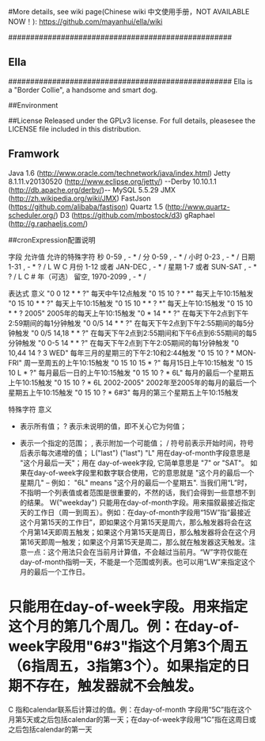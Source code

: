#More details, see wiki page(Chinese wiki 中文使用手册，NOT AVAILABLE NOW！): 
https://github.com/mayanhui/ella/wiki

###################################################
## Ella ############
###################################################
Ella is a "Border Collie", a handsome and smart dog.



##Environment


##License
Released under the GPLv3 license. For full details, pleasesee the LICENSE file included in this distribution.



## Framwork
Java 1.6 (http://www.oracle.com/technetwork/java/index.html)
Jetty 8.1.11.v20130520 (http://www.eclipse.org/jetty/)
--Derby 10.10.1.1 (http://db.apache.org/derby/)--
MySQL 5.5.29
JMX (http://zh.wikipedia.org/wiki/JMX)
FastJson (https://github.com/alibaba/fastjson)
Quartz 1.5 (http://www.quartz-scheduler.org/)
D3 (https://github.com/mbostock/d3)
gRaphael (http://g.raphaeljs.com/)


##cronExpression配置说明  
  
字段   允许值   允许的特殊字符
秒    0-59    , - * /
分    0-59    , - * /
小时    0-23    , - * /
日期    1-31    , - * ? / L W C
月份    1-12 或者 JAN-DEC    , - * /
星期    1-7 或者 SUN-SAT    , - * ? / L C #
年（可选）    留空, 1970-2099    , - * /
  
  
表达式   意义
"0 0 12 * * ?"    每天中午12点触发
"0 15 10 ? * *"    每天上午10:15触发
"0 15 10 * * ?"    每天上午10:15触发
"0 15 10 * * ? *"    每天上午10:15触发
"0 15 10 * * ? 2005"    2005年的每天上午10:15触发
"0 * 14 * * ?"    在每天下午2点到下午2:59期间的每1分钟触发
"0 0/5 14 * * ?"    在每天下午2点到下午2:55期间的每5分钟触发
"0 0/5 14,18 * * ?"    在每天下午2点到2:55期间和下午6点到6:55期间的每5分钟触发
"0 0-5 14 * * ?"    在每天下午2点到下午2:05期间的每1分钟触发
"0 10,44 14 ? 3 WED"    每年三月的星期三的下午2:10和2:44触发
"0 15 10 ? * MON-FRI"    周一至周五的上午10:15触发
"0 15 10 15 * ?"    每月15日上午10:15触发
"0 15 10 L * ?"    每月最后一日的上午10:15触发
"0 15 10 ? * 6L"    每月的最后一个星期五上午10:15触发 
"0 15 10 ? * 6L 2002-2005"    2002年至2005年的每月的最后一个星期五上午10:15触发
"0 15 10 ? * 6#3"    每月的第三个星期五上午10:15触发 
  
特殊字符   意义 
*    表示所有值； 
?    表示未说明的值，即不关心它为何值； 
-    表示一个指定的范围； 
,    表示附加一个可能值； 
/    符号前表示开始时间，符号后表示每次递增的值； 
L("last")    ("last") "L" 用在day-of-month字段意思是 "这个月最后一天"；用在 day-of-week字段, 它简单意思是 "7" or "SAT"。 如果在day-of-week字段里和数字联合使用，它的意思就是 "这个月的最后一个星期几" – 例如： "6L" means "这个月的最后一个星期五". 当我们用“L”时，不指明一个列表值或者范围是很重要的，不然的话，我们会得到一些意想不到的结果。 
W("weekday")    只能用在day-of-month字段。用来描叙最接近指定天的工作日（周一到周五）。例如：在day-of-month字段用“15W”指“最接近这个月第15天的工作日”，即如果这个月第15天是周六，那么触发器将会在这个月第14天即周五触发；如果这个月第15天是周日，那么触发器将会在这个月第16天即周一触发；如果这个月第15天是周二，那么就在触发器这天触发。注意一点：这个用法只会在当前月计算值，不会越过当前月。“W”字符仅能在day-of-month指明一天，不能是一个范围或列表。也可以用“LW”来指定这个月的最后一个工作日。
#    只能用在day-of-week字段。用来指定这个月的第几个周几。例：在day-of-week字段用"6#3"指这个月第3个周五（6指周五，3指第3个）。如果指定的日期不存在，触发器就不会触发。    
C    指和calendar联系后计算过的值。例：在day-of-month 字段用“5C”指在这个月第5天或之后包括calendar的第一天；在day-of-week字段用“1C”指在这周日或之后包括calendar的第一天
